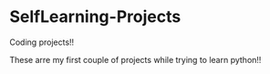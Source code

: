 # SelfLearning-Projects
Coding projects!!

These arre my first couple of projects while trying to learn python!!
